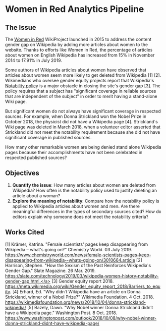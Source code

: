 # Women in Red Analytics Pipeline

## The Issue
The <a href="https://en.wikipedia.org/wiki/Wikipedia:WikiProject_Women_in_Red">Women in Red</a> WikiProject launched in 2015 to address the content gender gap on Wikipedia by adding more articles about women to the website. Thanks to efforts like Women in Red, the percentage of articles about women on English Wikipedia has increased from 15% in November 2014 to 17.91% in July 2019. 

Some authors of Wikipedia articles about women have observed that articles about women seem more likely to get deleted from Wikipedia [1] [2].  Wikimedians who oversee gender equity projects report that Wikipedia's <a href="https://en.wikipedia.org/wiki/Wikipedia:Notability">Notability policy</a> is a major obstacle in closing the site's gender gap [3]. The policy requires that a subject has "significant coverage in reliable sources that are independent of the subject" in order to merit having a stand-alone Wiki page. 

But significant women do not always have significant coverage in respected sources. For example, when Donna Strickland won the Nobel Prize in October 2018, the physicist did not have a Wikipedia page [4]. Strickland's Wiki page was deleted in March 2018, when a volunteer editor asserted that Strickland did not meet the notability requirement because she did not have significant coverage in published sources.

How many other remarkable women are being denied stand alone Wikipedia pages because their accomplishments have not been celebrated in respected published sources?

## Objectives
1. **Quantify the issue**: How many articles about women are deleted from Wikipedia? How often is the notability policy used to justify deleting an article about a woman?
2. **Explore the meaning of notability**: Compare how the notability policy is applied to Wikipedia articles about women and men. Are there meaningful differences in the types of secondary sources cited? How do editors explain why someone does not meet the notability criteria?


## Works Cited
[1] 
Krämer, Katrina. "Female scientists' pages keep disappearing from Wikipedia – what's going on?" Chemistry World. 03 July 2019. <a href="https://www.chemistryworld.com/news/female-scientists-pages-keep-disappearing-from-wikipedia--whats-going-on/3010664.article.">https://www.chemistryworld.com/news/female-scientists-pages-keep-disappearing-from-wikipedia--whats-going-on/3010664.article</a>
[2] Harrison, Stephen. "How the Sexism of the Past Reinforces Wikipedia's Gender Gap." Slate Magazine. 26 Mar. 2019. <a href="https://slate.com/technology/2019/03/wikipedia-women-history-notability-gender-gap.html">https://slate.com/technology/2019/03/wikipedia-women-history-notability-gender-gap.html.</a>
[3] Gender equity report 2018. https://meta.wikimedia.org/wiki/Gender_equity_report_2018/Barriers_to_equity.
[4] Erhard, Ed. "Why didn’t Wikipedia have an article on Donna Strickland, winner of a Nobel Prize?" Wikimedia Foundation. 4 Oct. 2018. <a href="https://wikimediafoundation.org/news/2018/10/04/donna-strickland-wikipedia/">https://wikimediafoundation.org/news/2018/10/04/donna-strickland-wikipedia/</a>
[5] Bazely, Dawn. "Why Nobel winner Donna Strickland didn’t have a Wikipedia page." Washington Post. 8 Oct. 2018. <a href="https://www.washingtonpost.com/outlook/2018/10/08/why-nobel-winner-donna-strickland-didnt-have-wikipedia-page/">https://www.washingtonpost.com/outlook/2018/10/08/why-nobel-winner-donna-strickland-didnt-have-wikipedia-page/</a>
